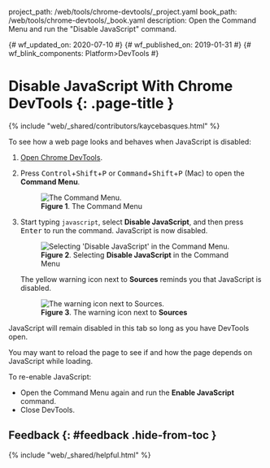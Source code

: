 project_path: /web/tools/chrome-devtools/_project.yaml
book_path: /web/tools/chrome-devtools/_book.yaml
description: Open the Command Menu and run the "Disable JavaScript" command.

{# wf_updated_on: 2020-07-10 #}
{# wf_published_on: 2019-01-31 #}
{# wf_blink_components: Platform>DevTools #}

# Disable JavaScript With Chrome DevTools {: .page-title }

{% include "web/_shared/contributors/kaycebasques.html" %}

To see how a web page looks and behaves when JavaScript is disabled:

1. [Open Chrome DevTools](/web/tools/chrome-devtools/open).
1. Press <kbd>Control</kbd>+<kbd>Shift</kbd>+<kbd>P</kbd> or
   <kbd>Command</kbd>+<kbd>Shift</kbd>+<kbd>P</kbd> (Mac) to open the **Command Menu**.

     <figure>
       <img src="/web/tools/chrome-devtools/images/shared/command-menu.png"
            alt="The Command Menu."/>
       <figcaption>
         <b>Figure 1</b>. The Command Menu
       </figcaption>
     </figure>

1. Start typing `javascript`, select **Disable JavaScript**, and then press <kbd>Enter</kbd>
   to run the command. JavaScript is now disabled.

     <figure>
       <img src="/web/tools/chrome-devtools/javascript/imgs/disable-javascript.png"
            alt="Selecting 'Disable JavaScript' in the Command Menu."/>
       <figcaption>
         <b>Figure 2</b>. Selecting <b>Disable JavaScript</b> in the Command Menu
       </figcaption>
     </figure>

     The yellow warning icon next to **Sources** reminds you that JavaScript is disabled.
 
     <figure>
       <img src="/web/tools/chrome-devtools/javascript/imgs/disabled-javascript-warning.png"
            alt="The warning icon next to Sources."/>
       <figcaption>
         <b>Figure 3</b>. The warning icon next to <b>Sources</b>
       </figcaption>
     </figure>

JavaScript will remain disabled in this tab so long as you have DevTools open.

You may want to reload the page to see if and how the page depends on JavaScript while loading.

To re-enable JavaScript:

* Open the Command Menu again and run the **Enable JavaScript** command.
* Close DevTools.

## Feedback {: #feedback .hide-from-toc }

{% include "web/_shared/helpful.html" %}
